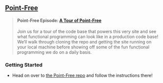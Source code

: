 ## [Point-Free](https://www.pointfree.co)

> #### Point-Free Episode: [A Tour of Point-Free](https://www.pointfree.co/episodes/ep22-a-tour-of-point-free)
>
> Join us for a tour of the code base that powers this very site and see what functional programming can look like in a production code base! We’ll walk through cloning the repo and getting the site running on your local machine before showing off some of the fun functional programming we do on a daily basis.

### Getting Started

* Head on over to [the Point-Free repo](https://github.com/pointfreeco/pointfreeco) and follow the instructions there!
